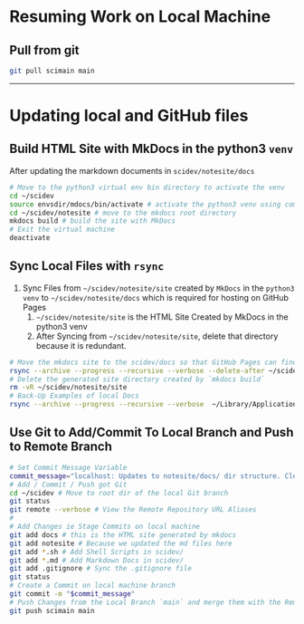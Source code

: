





# Resuming Work on Local Machine

## Pull from git

```bash
git pull scimain main
```

---

# Updating local and GitHub files

## Build HTML Site with MkDocs in the python3 `venv`

After updating the markdown documents in `scidev/notesite/docs`

```bash
# Move to the python3 virtual env bin directory to activate the venv
cd ~/scidev
source envsdir/mdocs/bin/activate # activate the python3 venv using command `source`
cd ~/scidev/notesite # move to the mkdocs root directory
mkdocs build # build the site with MkDocs
# Exit the virtual machine
deactivate
```

## Sync Local Files with `rsync`

1. Sync Files from `~/scidev/notesite/site` created by `MkDocs` in the `python3 venv` to  `~/scidev/notesite/docs` which is required for hosting on GitHub Pages
    1. `~/scidev/notesite/site` is the HTML Site Created by MkDocs in the python3 venv
    2. After Syncing from `~/scidev/notesite/site`, delete that directory because it is redundant.

```bash
# Move the mkdocs site to the scidev/docs so that GitHub Pages can find it
rsync --archive --progress --recursive --verbose --delete-after ~/scidev/notesite/site/* ~/scidev/docs
# Delete the generated site directory created by `mkdocs build`
rm -vR ~/scidev/notesite/site
# Back-Up Examples of local Docs
rsync --archive --progress --recursive --verbose  ~/Library/Application\ Support/Code/User/settings.json ~/scidev/notesite/examples/vscode/settings.json
```

## Use Git to Add/Commit To Local Branch and Push to Remote Branch

```bash
# Set Commit Message Variable
commit_message="localhost: Updates to notesite/docs/ dir structure. Cleaning gitnotes.md. Removed index.md. Phase out about.md and corefile.md. workflow.md is homepage and only for active work. Setup is now in setup.md"
# Add / Commit / Push got Git
cd ~/scidev # Move to root dir of the local Git branch
git status
git remote --verbose # View the Remote Repository URL Aliases
#
# Add Changes ie Stage Commits on local machine
git add docs # this is the HTML site generated by mkdocs
git add notesite # Because we updated the md files here
git add *.sh # Add Shell Scripts in scidev/
git add *.md # Add Markdown Docs in scidev/
git add .gitignore # Sync the .gitignore file
git status
# Create a Commit on local machine branch
git commit -m "$commit_message"
# Push Changes from the Local Branch `main` and merge them with the Remote Repository Alias `scimain`
git push scimain main
```


